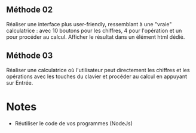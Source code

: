 
## Méthode 02
Réaliser une interface plus user-friendly, ressemblant à une "vraie" calculatrice : avec 10 boutons pour les chiffres, 4 pour l'opération et un pour procéder au calcul.
Afficher le résultat dans un élément html dédié.


## Méthode 03
Réaliser une calculatrice où l'utilisateur peut directement les chiffres et les opérations avec les touches du clavier et procéder au calcul en appuyant sur Entrée.


# Notes
* Réutiliser le code de vos programmes (NodeJs)